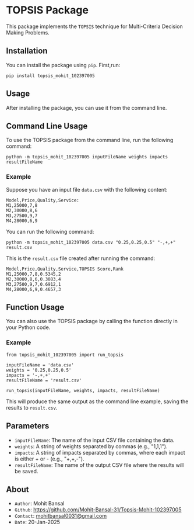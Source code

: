 # TOPSIS Package

This package implements the `TOPSIS` technique for Multi-Criteria Decision Making Problems.

## Installation

You can install the package using `pip`. First,run:
```
pip install topsis_mohit_102397005
```

## Usage
After installing the package, you can use it from the command line.

## Command Line Usage
To use the TOPSIS package from the command line, run the following command:
```
python -m topsis_mohit_102397005 inputFileName weights impacts resultFileName
```

### Example
Suppose you have an input file `data.csv` with the following content:
```
Model,Price,Quality,Service:
M1,25000,7,8
M2,30000,8,6
M3,27500,9,7
M4,28000,6,9
```

You can run the following command:
```
python -m topsis_mohit_102397005 data.csv "0.25,0.25,0.5" "-,+,+" result.csv
```
This is the `result.csv` file created after running the command:
```
Model,Price,Quality,Service,TOPSIS Score,Rank
M1,25000,7,8,0.5345,2
M2,30000,8,6,0.3083,4
M3,27500,9,7,0.6912,1
M4,28000,6,9,0.4657,3
```

## Function Usage
You can also use the TOPSIS package by calling the function directly in your Python code.

### Example
```
from topsis_mohit_102397005 import run_topsis

inputFileName = 'data.csv'
weights = '0.25,0.25,0.5'
impacts = '-,+,+'
resultFileName = 'result.csv'

run_topsis(inputFileName, weights, impacts, resultFileName)
```

This will produce the same output as the command line example, saving the results to `result.csv`.

## Parameters

- `inputFileName`: The name of the input CSV file containing the data.
- `weights`: A string of weights separated by commas (e.g., "1,1,1").
- `impacts`: A string of impacts separated by commas, where each impact is either + or - (e.g., "+,+,-").
- `resultFileName`: The name of the output CSV file where the results will be saved.


## About
- `Author`: Mohit Bansal
- `Github`: https://github.com/Mohit-Bansal-31/Topsis-Mohit-102397005
- `Contact`: mohitbansal0031@gmail.com
- `Date`: 20-Jan-2025
